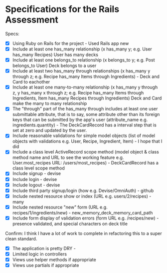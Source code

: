 # Specifications for the Rails Assessment

Specs:
- [x] Using Ruby on Rails for the project - Used Rails app new
- [x] Include at least one has_many relationship (x has_many y; e.g. User has_many Recipes) User has many decks
- [x] Include at least one belongs_to relationship (x belongs_to y; e.g. Post belongs_to User) Deck belongs to a user
- [x] Include at least two has_many through relationships (x has_many y through z; e.g. Recipe has_many Items through Ingredients) - Deck and Card to eachother
- [x] Include at least one many-to-many relationship (x has_many y through z, y has_many x through z; e.g. Recipe has_many Items through Ingredients, Item has_many Recipes through Ingredients) Deck and Card make the many to many relationship
- [x] The "through" part of the has_many through includes at least one user submittable attribute, that is to say, some attribute other than its foreign keys that can be submitted by the app's user (attribute_name e.g. ingredients.quantity) - The DeckCardRecord has a interval step that is set at zero and updated by the user.
- [x] Include reasonable validations for simple model objects (list of model objects with validations e.g. User, Recipe, Ingredient, Item) - I hope that I did
- [x] Include a class level ActiveRecord scope method (model object & class method name and URL to see the working feature e.g. User.most_recipes URL: /users/most_recipes) - DeckCardRecord has a class level scope method
- [x] Include signup - devise
- [x] Include login - devise
- [x] Include logout - devise
- [x] Include third party signup/login (how e.g. Devise/OmniAuth) - github
- [x] Include nested resource show or index (URL e.g. users/2/recipes) - many
- [x] Include nested resource "new" form (URL e.g. recipes/1/ingredients/new) - new_memory_deck_memory_card_path
- [x] Include form display of validation errors (form URL e.g. /recipes/new) - presence validated, and special characters on deck title

Confirm:
 I think I have a lot of work to complete in refactoring this to a super clean standard.
- [x] The application is pretty DRY - 
- [x] Limited logic in controllers
- [x] Views use helper methods if appropriate
- [x] Views use partials if appropriate